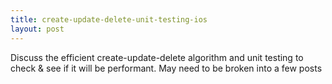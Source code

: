 ```yaml
---
title: create-update-delete-unit-testing-ios
layout: post
---
```


Discuss the efficient create-update-delete algorithm and unit testing to check & see if it will be performant.  May need to be broken into a few posts